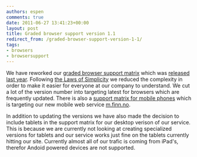 ```yaml
---
authors: espen
comments: true
date: 2011-06-27 13:41:23+00:00
layout: post
title: Graded browser support version 1.1
redirect_from: /graded-browser-support-version-1-1/
tags:
- browsers
- browsersupport
---
```


We have reworked our [graded browser support matrix](http://labs.finn.no/nettlesermatrisen/) which was [released last year](/2011/01/07/graded-browser-support-at-finn-no/). Following [the Laws of Simplicity](http://lawsofsimplicity.com/) we reduced the complexity in order to make it easier for everyone at our company to understand. We cut a lot of the version number into targeting latest for browsers which are frequently updated. There is also a [support matrix for mobile phones](http://labs.finn.no/nettlesermatrisen/phone.html) which is targeting our new mobile web service [m.finn.no](http://m.finn.no).





In addition to updating the versions we have also made the decision to include tablets in the support matrix for our desktop verison of our service. This is because we are currently not looking at creating specialized versions for tablets and our service works just fine on the tablets currently hitting our site. Currently almost all of our trafic is coming from iPad's, therefor Andoid powered devices are not supported.



